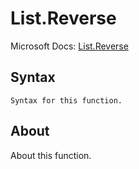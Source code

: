 ---
---

# List.Reverse

Microsoft Docs: [List.Reverse](https://docs.microsoft.com/en-us/powerquery-m/list-reverse)

## Syntax

```powerquery-m
Syntax for this function.
```

## About

About this function.

